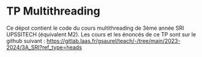 # TP Multithreading
Ce dépot contient le code du cours multithreading de 3ème année SRI UPSSITECH (équivalent M2). Les cours et les énoncés de ce TP sont sur le github suivant : https://gitlab.laas.fr/gsaurel/teach/-/tree/main/2023-2024/3A_SRI?ref_type=heads
